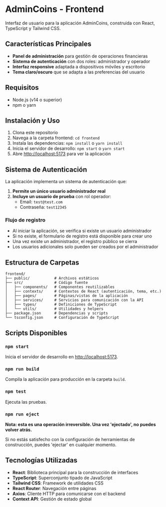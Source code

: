 # AdminCoins - Frontend

Interfaz de usuario para la aplicación AdminCoins, construida con React, TypeScript y Tailwind CSS.

## Características Principales

- **Panel de administración** para gestión de operaciones financieras
- **Sistema de autenticación** con dos roles: administrador y operador
- **Interfaz responsive** adaptada a dispositivos móviles y escritorio
- **Tema claro/oscuro** que se adapta a las preferencias del usuario

## Requisitos

- Node.js (v14 o superior)
- npm o yarn

## Instalación y Uso

1. Clona este repositorio
2. Navega a la carpeta frontend: `cd frontend`
3. Instala las dependencias: `npm install` o `yarn install`
4. Inicia el servidor de desarrollo: `npm start` o `yarn start`
5. Abre [http://localhost:5173](http://localhost:5173) para ver la aplicación

## Sistema de Autenticación

La aplicación implementa un sistema de autenticación que:

1. **Permite un único usuario administrador real**
2. **Incluye un usuario de prueba** con rol operador:
   - Email: `test@test.com`
   - Contraseña: `test12345`

### Flujo de registro

- Al iniciar la aplicación, se verifica si existe un usuario administrador
- Si no existe, el formulario de registro está disponible para crear uno
- Una vez existe un administrador, el registro público se cierra
- Los usuarios adicionales solo pueden ser creados por el administrador

## Estructura de Carpetas

```
frontend/
├── public/           # Archivos estáticos
├── src/              # Código fuente
│   ├── components/   # Componentes reutilizables
│   ├── contexts/     # Contextos de React (autenticación, tema, etc.)
│   ├── pages/        # Páginas/vistas de la aplicación
│   ├── services/     # Servicios para comunicación con la API
│   ├── types/        # Definiciones de TypeScript
│   └── utils/        # Utilidades y helpers
├── package.json      # Dependencias y scripts
└── tsconfig.json     # Configuración de TypeScript
```

## Scripts Disponibles

### `npm start`

Inicia el servidor de desarrollo en [http://localhost:5173](http://localhost:5173).

### `npm run build`

Compila la aplicación para producción en la carpeta `build`.

### `npm test`

Ejecuta las pruebas.

### `npm run eject`

**Nota: esta es una operación irreversible. Una vez 'ejectado', no puedes volver atrás.**

Si no estás satisfecho con la configuración de herramientas de construcción, puedes 'ejectar' en cualquier momento.

## Tecnologías Utilizadas

- **React**: Biblioteca principal para la construcción de interfaces
- **TypeScript**: Superconjunto tipado de JavaScript
- **Tailwind CSS**: Framework de utilidades CSS
- **React Router**: Navegación entre páginas
- **Axios**: Cliente HTTP para comunicarse con el backend
- **Context API**: Gestión de estado global
